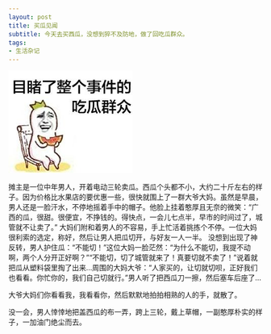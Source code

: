 ```yaml
---
layout: post
title: 买瓜见闻 
subtitle: 今天去买西瓜，没想到猝不及防地，做了回吃瓜群众。
tags:
- 生活杂记
---
```


![](/img/chigua1.jpeg)

摊主是一位中年男人，开着电动三轮卖瓜。西瓜个头都不小，大约二十斤左右的样子。因为价格比水果店的要优惠一些，很快就围上了一群大爷大妈。虽然是早晨，男人还是一脸汗水，不停地摇着手中的帽子。他脸上挂着憨厚且无奈的微笑：“广西的瓜，很甜。很便宜，不挣钱的。得快点，一会儿七点半，早市的时间过了，城管就不让卖了。” 大妈们附和着男人的不容易，手上忙活着挑拣个不停。一位大妈很利索的选定，称好，然后让男人把瓜切开，与好友一人一半。 没想到出现了神反转，男人护住瓜：“不能切！”这位大妈一脸茫然：“为什么不能切，我提不动啊，两个人分开正好啊？”“不能切，切了城管就来了！真要切就不卖了！”说着就把瓜从塑料袋里掏了出来…周围的大妈大爷：“人家买的，让切就切呗，正好我们也看看。你忙你的，我们自己切就行。”男人听了把西瓜刀一擦，然后塞车后座了…

大爷大妈们你看看我，我看看你，然后默默地拍拍相熟的人的手，就散了。

没一会，男人悻悻地把盖西瓜的布一弄，跨上三轮，戴上草帽，一副憨厚朴实的样子，一加油门绝尘而去。



